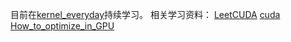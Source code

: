 目前在[kernel_everyday](https://github.com/BigFaceBoy/kernel_everyday)持续学习。
相关学习资料：
[LeetCUDA](https://github.com/xlite-dev/LeetCUDA)
[cuda](https://zhuanlan.zhihu.com/p/645330027)
[How_to_optimize_in_GPU](https://github.com/Liu-xiandong/How_to_optimize_in_GPU)